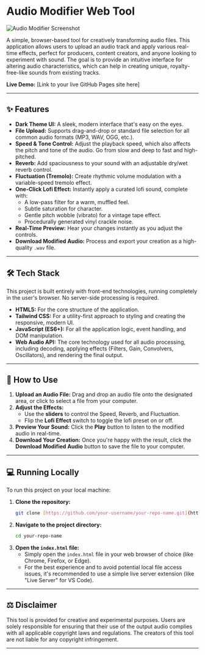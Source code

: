 # Audio Modifier Web Tool

![Audio Modifier Screenshot](https://placehold.co/800x450/1f2937/e5e7eb?text=Add+a+Screenshot+of+Your+App+Here)

A simple, browser-based tool for creatively transforming audio files. This application allows users to upload an audio track and apply various real-time effects, perfect for producers, content creators, and anyone looking to experiment with sound. The goal is to provide an intuitive interface for altering audio characteristics, which can help in creating unique, royalty-free-like sounds from existing tracks.

**Live Demo:** [Link to your live GitHub Pages site here]

---

## ✨ Features

- **Dark Theme UI:** A sleek, modern interface that's easy on the eyes.
- **File Upload:** Supports drag-and-drop or standard file selection for all common audio formats (MP3, WAV, OGG, etc.).
- **Speed & Tone Control:** Adjust the playback speed, which also affects the pitch and tone of the audio. Go from slow and deep to fast and high-pitched.
- **Reverb:** Add spaciousness to your sound with an adjustable dry/wet reverb control.
- **Fluctuation (Tremolo):** Create rhythmic volume modulation with a variable-speed tremolo effect.
- **One-Click Lofi Effect:** Instantly apply a curated lofi sound, complete with:
    - A low-pass filter for a warm, muffled feel.
    - Subtle saturation for character.
    - Gentle pitch wobble (vibrato) for a vintage tape effect.
    - Procedurally generated vinyl crackle noise.
- **Real-Time Preview:** Hear your changes instantly as you adjust the controls.
- **Download Modified Audio:** Process and export your creation as a high-quality `.wav` file.

---

## 🛠️ Tech Stack

This project is built entirely with front-end technologies, running completely in the user's browser. No server-side processing is required.

- **HTML5:** For the core structure of the application.
- **Tailwind CSS:** For a utility-first approach to styling and creating the responsive, modern UI.
- **JavaScript (ES6+):** For all the application logic, event handling, and DOM manipulation.
- **Web Audio API:** The core technology used for all audio processing, including decoding, applying effects (Filters, Gain, Convolvers, Oscillators), and rendering the final output.

---

## 🚀 How to Use

1.  **Upload an Audio File:** Drag and drop an audio file onto the designated area, or click to select a file from your computer.
2.  **Adjust the Effects:**
    - Use the **sliders** to control the Speed, Reverb, and Fluctuation.
    - Flip the **Lofi Effect** switch to toggle the lofi preset on or off.
3.  **Preview Your Sound:** Click the **Play** button to listen to the modified audio in real-time.
4.  **Download Your Creation:** Once you're happy with the result, click the **Download Modified Audio** button to save the file to your computer.

---

## 💻 Running Locally

To run this project on your local machine:

1.  **Clone the repository:**
    ```sh
    git clone [https://github.com/your-username/your-repo-name.git](https://github.com/your-username/your-repo-name.git)
    ```
2.  **Navigate to the project directory:**
    ```sh
    cd your-repo-name
    ```
3.  **Open the `index.html` file:**
    - Simply open the `index.html` file in your web browser of choice (like Chrome, Firefox, or Edge).
    - For the best experience and to avoid potential local file access issues, it's recommended to use a simple live server extension (like "Live Server" for VS Code).

---

## ⚖️ Disclaimer

This tool is provided for creative and experimental purposes. Users are solely responsible for ensuring that their use of the output audio complies with all applicable copyright laws and regulations. The creators of this tool are not liable for any copyright infringement.

---
